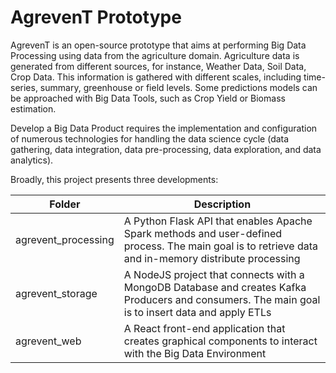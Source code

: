 # AgrevenT Prototype

AgrevenT is an open-source prototype that aims at performing Big Data Processing using data from the agriculture domain.
Agriculture data is generated from different sources, for instance,
Weather Data, Soil Data, Crop Data. This information is gathered with different scales, including time-series, summary, greenhouse or field levels. Some predictions models can be approached with Big Data Tools, such as Crop Yield or Biomass estimation.

Develop a Big Data Product requires the implementation and configuration of numerous technologies for handling the data science cycle (data gathering, data integration, data pre-processing, data exploration, and data analytics). 

Broadly, this project presents three developments:

| Folder | Description |
| --- | --- |
| agrevent_processing  | A Python Flask API that enables Apache Spark methods and user-defined process. The main goal is to retrieve data and in-memory distribute processing |
| agrevent_storage | A NodeJS project that connects with a MongoDB Database and creates Kafka Producers and consumers. The main goal is to insert data and apply ETLs |
| agrevent_web  | A React front-end application that creates graphical components to interact with the Big Data Environment  |


